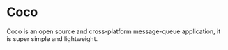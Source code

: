 # Coco
Coco is an open source and cross-platform message-queue application, it is super simple and lightweight.
